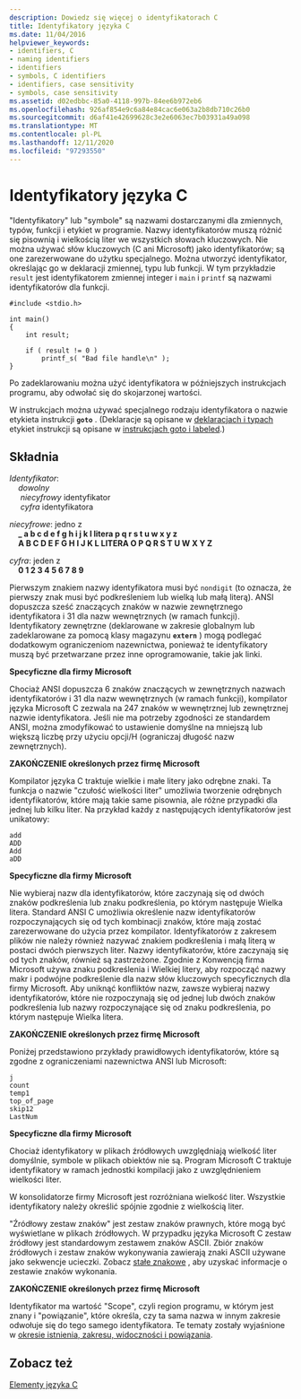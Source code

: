 ```yaml
---
description: Dowiedz się więcej o identyfikatorach C
title: Identyfikatory języka C
ms.date: 11/04/2016
helpviewer_keywords:
- identifiers, C
- naming identifiers
- identifiers
- symbols, C identifiers
- identifiers, case sensitivity
- symbols, case sensitivity
ms.assetid: d02edbbc-85a0-4118-997b-84ee6b972eb6
ms.openlocfilehash: 926af854e9c6a84e84cac6e063a2b8db710c26b0
ms.sourcegitcommit: d6af41e42699628c3e2e6063ec7b03931a49a098
ms.translationtype: MT
ms.contentlocale: pl-PL
ms.lasthandoff: 12/11/2020
ms.locfileid: "97293550"
---
```

# <a name="c-identifiers"></a>Identyfikatory języka C

"Identyfikatory" lub "symbole" są nazwami dostarczanymi dla zmiennych, typów, funkcji i etykiet w programie. Nazwy identyfikatorów muszą różnić się pisownią i wielkością liter we wszystkich słowach kluczowych. Nie można używać słów kluczowych (C ani Microsoft) jako identyfikatorów; są one zarezerwowane do użytku specjalnego. Można utworzyć identyfikator, określając go w deklaracji zmiennej, typu lub funkcji. W tym przykładzie `result` jest identyfikatorem zmiennej integer i `main` i `printf` są nazwami identyfikatorów dla funkcji.

```
#include <stdio.h>

int main()
{
    int result;

    if ( result != 0 )
        printf_s( "Bad file handle\n" );
}
```

Po zadeklarowaniu można użyć identyfikatora w późniejszych instrukcjach programu, aby odwołać się do skojarzonej wartości.

W instrukcjach można używać specjalnego rodzaju identyfikatora o nazwie etykieta instrukcji **`goto`** . (Deklaracje są opisane w [deklaracjach i typach](../c-language/declarations-and-types.md) etykiet instrukcji są opisane w [instrukcjach goto i labeled](../c-language/goto-and-labeled-statements-c.md).)

## <a name="syntax"></a>Składnia

*Identyfikator*:<br/>
&nbsp;&nbsp;&nbsp;&nbsp;*dowolny*<br/>
&nbsp;&nbsp;&nbsp;&nbsp; *niecyfrowy* identyfikator<br/>
&nbsp;&nbsp;&nbsp;&nbsp; *cyfra* identyfikatora

*niecyfrowe*: jedno z<br/>
&nbsp;&nbsp;&nbsp;&nbsp;**_ a b c d e f g h i j k l litera p q r s t u w x y z**<br/>
&nbsp;&nbsp;&nbsp;&nbsp;**A B C D E F G H I J K L LITERA O P Q R S T U W X Y Z**

*cyfra*: jeden z<br/>
&nbsp;&nbsp;&nbsp;&nbsp;**0 1 2 3 4 5 6 7 8 9**

Pierwszym znakiem nazwy identyfikatora musi być `nondigit` (to oznacza, że pierwszy znak musi być podkreśleniem lub wielką lub małą literą). ANSI dopuszcza sześć znaczących znaków w nazwie zewnętrznego identyfikatora i 31 dla nazw wewnętrznych (w ramach funkcji). Identyfikatory zewnętrzne (deklarowane w zakresie globalnym lub zadeklarowane za pomocą klasy magazynu **`extern`** ) mogą podlegać dodatkowym ograniczeniom nazewnictwa, ponieważ te identyfikatory muszą być przetwarzane przez inne oprogramowanie, takie jak linki.

**Specyficzne dla firmy Microsoft**

Chociaż ANSI dopuszcza 6 znaków znaczących w zewnętrznych nazwach identyfikatorów i 31 dla nazw wewnętrznych (w ramach funkcji), kompilator języka Microsoft C zezwala na 247 znaków w wewnętrznej lub zewnętrznej nazwie identyfikatora. Jeśli nie ma potrzeby zgodności ze standardem ANSI, można zmodyfikować to ustawienie domyślne na mniejszą lub większą liczbę przy użyciu opcji/H (ograniczaj długość nazw zewnętrznych).

**ZAKOŃCZENIE określonych przez firmę Microsoft**

Kompilator języka C traktuje wielkie i małe litery jako odrębne znaki. Ta funkcja o nazwie "czułość wielkości liter" umożliwia tworzenie odrębnych identyfikatorów, które mają takie same pisownia, ale różne przypadki dla jednej lub kilku liter. Na przykład każdy z następujących identyfikatorów jest unikatowy:

```
add
ADD
Add
aDD
```

**Specyficzne dla firmy Microsoft**

Nie wybieraj nazw dla identyfikatorów, które zaczynają się od dwóch znaków podkreślenia lub znaku podkreślenia, po którym następuje Wielka litera. Standard ANSI C umożliwia określenie nazw identyfikatorów rozpoczynających się od tych kombinacji znaków, które mają zostać zarezerwowane do użycia przez kompilator. Identyfikatorów z zakresem plików nie należy również nazywać znakiem podkreślenia i małą literą w postaci dwóch pierwszych liter. Nazwy identyfikatorów, które zaczynają się od tych znaków, również są zastrzeżone. Zgodnie z Konwencją firma Microsoft używa znaku podkreślenia i Wielkiej litery, aby rozpocząć nazwy makr i podwójne podkreślenie dla nazw słów kluczowych specyficznych dla firmy Microsoft. Aby uniknąć konfliktów nazw, zawsze wybieraj nazwy identyfikatorów, które nie rozpoczynają się od jednej lub dwóch znaków podkreślenia lub nazwy rozpoczynające się od znaku podkreślenia, po którym następuje Wielka litera.

**ZAKOŃCZENIE określonych przez firmę Microsoft**

Poniżej przedstawiono przykłady prawidłowych identyfikatorów, które są zgodne z ograniczeniami nazewnictwa ANSI lub Microsoft:

```
j
count
temp1
top_of_page
skip12
LastNum
```

**Specyficzne dla firmy Microsoft**

Chociaż identyfikatory w plikach źródłowych uwzględniają wielkość liter domyślnie, symbole w plikach obiektów nie są. Program Microsoft C traktuje identyfikatory w ramach jednostki kompilacji jako z uwzględnieniem wielkości liter.

W konsolidatorze firmy Microsoft jest rozróżniana wielkość liter. Wszystkie identyfikatory należy określić spójnie zgodnie z wielkością liter.

"Źródłowy zestaw znaków" jest zestaw znaków prawnych, które mogą być wyświetlane w plikach źródłowych. W przypadku języka Microsoft C zestaw źródłowy jest standardowym zestawem znaków ASCII. Zbiór znaków źródłowych i zestaw znaków wykonywania zawierają znaki ASCII używane jako sekwencje ucieczki. Zobacz [stałe znakowe](../c-language/c-character-constants.md) , aby uzyskać informacje o zestawie znaków wykonania.

**ZAKOŃCZENIE określonych przez firmę Microsoft**

Identyfikator ma wartość "Scope", czyli region programu, w którym jest znany i "powiązanie", które określa, czy ta sama nazwa w innym zakresie odwołuje się do tego samego identyfikatora. Te tematy zostały wyjaśnione w [okresie istnienia, zakresu, widoczności i powiązania](../c-language/lifetime-scope-visibility-and-linkage.md).

## <a name="see-also"></a>Zobacz też

[Elementy języka C](../c-language/elements-of-c.md)
